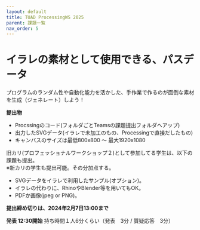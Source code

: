 ```yaml
---
layout: default
title: TUAD ProcessingWS 2025
parent: 課題一覧
nav_order: 5
---
```


# イラレの素材として使用できる、パスデータ

プログラムのランダム性や自動化能力を活かした、手作業で作るのが面倒な素材を生成（ジェネレート）しよう！

**提出物**

+ Procssingのコード(フォルダごとTeamsの課題提出フォルダへアップ)
+ 出力したSVGデータ(イラレで未加工のもの、Processingで直接だしたもの)
+ キャンバスのサイズは最低800x800 ～ 最大1920x1080

旧カリ(プロフェッショナルワークショップ２)として参加してる学生は、以下の課題も提出。<br>
※新カリの学生も提出可能。その分加点する。
+ SVGデータをイラレで利用したサンプル(オプション)。
+ イラレの代わりに、RhinoやBlender等を用いてもOK。
+ PDFか画像(jpeg or PNG)。


**提出締め切りは、2024年2月7日13:00まで**

 **発表 12:30開始**
 持ち時間１人6分くらい（発表　3分 / 質疑応答　3分） 